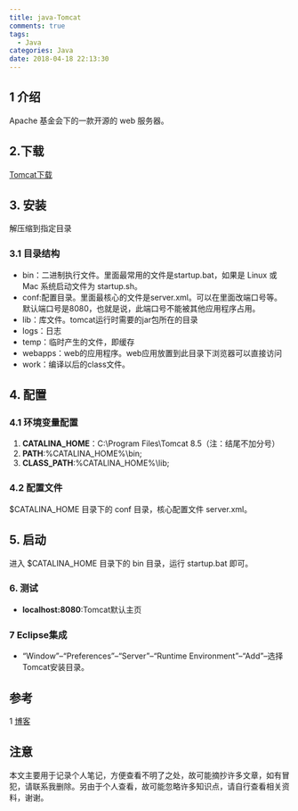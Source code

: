 ```yaml
---
title: java-Tomcat
comments: true
tags:
  - Java
categories: Java
date: 2018-04-18 22:13:30
---
```

## 1 介绍

Apache 基金会下的一款开源的 web 服务器。

## 2.下载

[Tomcat下载](http://tomcat.apache.org/download-90.cgi)

## 3. 安装

解压缩到指定目录

### 3.1 目录结构

- bin：二进制执行文件。里面最常用的文件是startup.bat，如果是 Linux 或 Mac 系统启动文件为 startup.sh。
- conf:配置目录。里面最核心的文件是server.xml。可以在里面改端口号等。默认端口号是8080，也就是说，此端口号不能被其他应用程序占用。
- lib：库文件。tomcat运行时需要的jar包所在的目录
- logs：日志
- temp：临时产生的文件，即缓存
- webapps：web的应用程序。web应用放置到此目录下浏览器可以直接访问
- work：编译以后的class文件。

## 4. 配置

### 4.1 环境变量配置

1. **CATALINA_HOME**：C:\Program Files\Tomcat 8.5（注：结尾不加分号）
2. **PATH**:%CATALINA_HOME%\bin;
3. **CLASS_PATH**:%CATALINA_HOME%\lib;

### 4.2 配置文件

$CATALINA_HOME 目录下的 conf 目录，核心配置文件 server.xml。

## 5. 启动

进入 $CATALINA_HOME 目录下的 bin 目录，运行 startup.bat 即可。

### 6. 测试

- **localhost:8080**:Tomcat默认主页

### 7 Eclipse集成

- “Window”–“Preferences”–“Server”–“Runtime Environment”–“Add”–选择Tomcat安装目录。


<!--more-->

## 参考

1 [博客](http://www.venux.cn)

## 注意

本文主要用于记录个人笔记，方便查看不明了之处，故可能摘抄许多文章，如有冒犯，请联系我删除。另由于个人查看，故可能忽略许多知识点，请自行查看相关资料，谢谢。